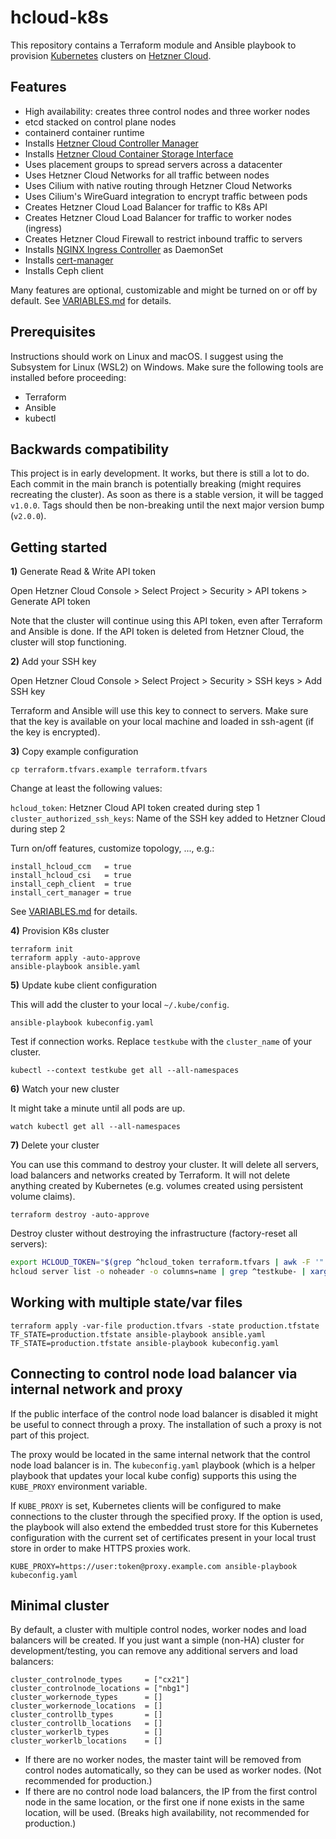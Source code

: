 # hcloud-k8s

This repository contains a Terraform module and Ansible playbook to provision
[Kubernetes](https://kubernetes.io) clusters on [Hetzner Cloud](https://hetzner.cloud).

## Features

* High availability: creates three control nodes and three worker nodes
* etcd stacked on control plane nodes
* containerd container runtime
* Installs [Hetzner Cloud Controller Manager](https://github.com/hetznercloud/hcloud-cloud-controller-manager)
* Installs [Hetzner Cloud Container Storage Interface](https://github.com/hetznercloud/csi-driver)
* Uses placement groups to spread servers across a datacenter
* Uses Hetzner Cloud Networks for all traffic between nodes
* Uses Cilium with native routing through Hetzner Cloud Networks
* Uses Cilium's WireGuard integration to encrypt traffic between pods
* Creates Hetzner Cloud Load Balancer for traffic to K8s API
* Creates Hetzner Cloud Load Balancer for traffic to worker nodes (ingress)
* Creates Hetzner Cloud Firewall to restrict inbound traffic to servers
* Installs [NGINX Ingress Controller](https://kubernetes.github.io/ingress-nginx/) as DaemonSet
* Installs [cert-manager](https://cert-manager.io/)
* Installs Ceph client

Many features are optional, customizable and might be turned on or off by default.
See [VARIABLES.md](VARIABLES.md) for details.

## Prerequisites

Instructions should work on Linux and macOS.
I suggest using the Subsystem for Linux (WSL2) on Windows.
Make sure the following tools are installed before proceeding:

* Terraform
* Ansible
* kubectl

## Backwards compatibility

This project is in early development. It works, but there is still a lot to do. 
Each commit in the main branch is potentially breaking (might requires recreating the cluster).
As soon as there is a stable version, it will be tagged `v1.0.0`.
Tags should then be non-breaking until the next major version bump (`v2.0.0`).

## Getting started

**1)** Generate Read & Write API token

Open Hetzner Cloud Console > Select Project > Security > API tokens > Generate API token

Note that the cluster will continue using this API token, even after Terraform and Ansible is done.
If the API token is deleted from Hetzner Cloud, the cluster will stop functioning.

**2)** Add your SSH key

Open Hetzner Cloud Console > Select Project > Security > SSH keys > Add SSH key

Terraform and Ansible will use this key to connect to servers.
Make sure that the key is available on your local machine and loaded in ssh-agent (if the key is encrypted).

**3)** Copy example configuration

```
cp terraform.tfvars.example terraform.tfvars
```

Change at least the following values:

`hcloud_token`: Hetzner Cloud API token created during step 1  
`cluster_authorized_ssh_keys`: Name of the SSH key added to Hetzner Cloud during step 2

Turn on/off features, customize topology, ..., e.g.:

```hcl
install_hcloud_ccm   = true
install_hcloud_csi   = true
install_ceph_client  = true
install_cert_manager = true
```

See [VARIABLES.md](VARIABLES.md) for details.

**4)** Provision K8s cluster

```
terraform init
terraform apply -auto-approve
ansible-playbook ansible.yaml
```

**5)** Update kube client configuration

This will add the cluster to your local `~/.kube/config`.

```
ansible-playbook kubeconfig.yaml
```

Test if connection works. Replace `testkube` with the `cluster_name` of your cluster.

```
kubectl --context testkube get all --all-namespaces
```

**6)** Watch your new cluster

It might take a minute until all pods are up.

```
watch kubectl get all --all-namespaces
```

**7)** Delete your cluster

You can use this command to destroy your cluster.
It will delete all servers, load balancers and networks created by Terraform.
It will not delete anything created by Kubernetes (e.g. volumes created using persistent volume claims).

```
terraform destroy -auto-approve
```

Destroy cluster without destroying the infrastructure (factory-reset all servers):

```bash
export HCLOUD_TOKEN="$(grep ^hcloud_token terraform.tfvars | awk -F '"' '{print $2}')"
hcloud server list -o noheader -o columns=name | grep ^testkube- | xargs -n 1 hcloud server rebuild --image=ubuntu-20.04
```

## Working with multiple state/var files

```
terraform apply -var-file production.tfvars -state production.tfstate
TF_STATE=production.tfstate ansible-playbook ansible.yaml
TF_STATE=production.tfstate ansible-playbook kubeconfig.yaml
```

## Connecting to control node load balancer via internal network and proxy

If the public interface of the control node load balancer is disabled
it might be useful to connect through a proxy. The installation of such a proxy is not part of this project.

The proxy would be located in the same internal network that the control node load balancer is in.
The `kubeconfig.yaml` playbook (which is a helper playbook that updates your local kube config)
supports this using the `KUBE_PROXY` environment variable.

If `KUBE_PROXY` is set, Kubernetes clients will be configured to make connections to the cluster
through the specified proxy. If the option is used, the playbook will also extend the embedded trust store
for this Kubernetes configuration with the current set of certificates present in your local trust store
in order to make HTTPS proxies work.

```
KUBE_PROXY=https://user:token@proxy.example.com ansible-playbook kubeconfig.yaml
```

## Minimal cluster

By default, a cluster with multiple control nodes, worker nodes and load balancers will be created.
If you just want a simple (non-HA) cluster for development/testing,
you can remove any additional servers and load balancers:

```hcl
cluster_controlnode_types     = ["cx21"]
cluster_controlnode_locations = ["nbg1"]
cluster_workernode_types      = []
cluster_workernode_locations  = []
cluster_controllb_types       = []
cluster_controllb_locations   = []
cluster_workerlb_types        = []
cluster_workerlb_locations    = []
```

* If there are no worker nodes, the master taint will be removed from control nodes automatically,
  so they can be used as worker nodes. (Not recommended for production.)
* If there are no control node load balancers, the IP from the first control node in the same location,
  or the first one if none exists in the same location, will be used.
  (Breaks high availability, not recommended for production.)
